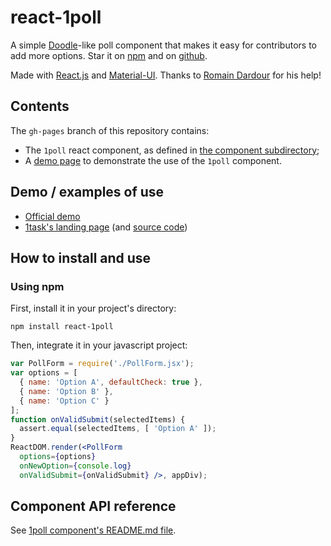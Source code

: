 # react-1poll

A simple [Doodle](http://doodle.com)-like poll component that makes it easy for contributors to add more options. Star it on [npm](https://www.npmjs.com/package/react-1poll) and on [github](https://github.com/adrienjoly/react-1poll).

Made with [React.js](https://facebook.github.io/react/) and [Material-UI](material-ui.com). Thanks to [Romain Dardour](http://twitter.com/rdardour) for his help!

## Contents

The `gh-pages` branch of this repository contains:

- The `1poll` react component, as defined in [the component subdirectory](https://github.com/adrienjoly/1poll/tree/gh-pages/component);
- A [demo page](http://adrienjoly.com/react-1poll/demo) to demonstrate the use of the `1poll` component.

## Demo / examples of use

- [Official demo](http://adrienjoly.com/react-1poll/demo)
- [1task's landing page](http://1task.org/) (and [source code](https://github.com/adrienjoly/1task))

## How to install and use

### Using npm

First, install it in your project's directory:

    npm install react-1poll

Then, integrate it in your javascript project:

```jsx
var PollForm = require('./PollForm.jsx');
var options = [
  { name: 'Option A', defaultCheck: true },
  { name: 'Option B' },
  { name: 'Option C' }
];
function onValidSubmit(selectedItems) {
  assert.equal(selectedItems, [ 'Option A' ]);
}
ReactDOM.render(<PollForm
  options={options}
  onNewOption={console.log}
  onValidSubmit={onValidSubmit} />, appDiv);
```

## Component API reference

See [1poll component's README.md file](https://github.com/adrienjoly/react-1poll/tree/gh-pages/component).
